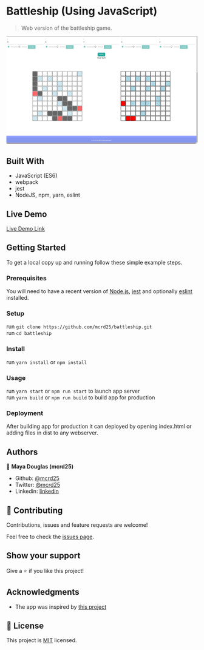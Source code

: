 # Battleship (Using JavaScript)

> Web version of the battleship game.

![screenshot](./app-screenshot.png)


## Built With

- JavaScript (ES6)
- webpack
- jest
- NodeJS, npm, yarn, eslint

## Live Demo

[Live Demo Link](#)


## Getting Started

To get a local copy up and running follow these simple example steps.

### Prerequisites
You will need to have a recent version of [Node.js](https://nodejs.org/en/), [jest](https://jestjs.io/) and optionally [eslint](https://www.npmjs.com/package/eslint) installed.

### Setup
run `git clone https://github.com/mcrd25/battleship.git` <br>
run `cd battleship`

### Install
run `yarn install` or `npm install`

### Usage
run `yarn start` or `npm run start` to launch app server <br>
run `yarn build` or `npm run build` to build app for production

### Deployment
After building app for production it can deployed by opening index.html or adding files in dist to any webserver.



## Authors

👤 **Maya Douglas (mcrd25)**

- Github: [@mcrd25](https://github.com/mcrd25)
- Twitter: [@mcrd25](https://twitter.com/mcrd25)
- Linkedin: [linkedin](https://linkedin.com/in/mayadouglas)

## 🤝 Contributing

Contributions, issues and feature requests are welcome!

Feel free to check the [issues page](issues/).

## Show your support

Give a ⭐️ if you like this project!

## Acknowledgments

- The app was inspired by [this project](https://www.theodinproject.com/courses/javascript/lessons/battleship)

## 📝 License

This project is [MIT](LICENSE) licensed.
